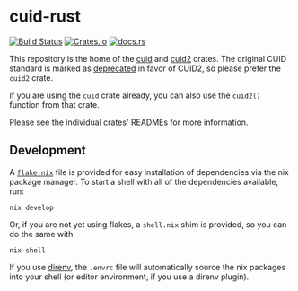 # cuid-rust

[![Build Status](https://github.com/mplanchard/cuid-rust/actions/workflows/ci.yml/badge.svg?branch=master)](https://github.com/mplanchard/cuid-rust/actions/workflows/ci.yml?query=branch%3Amaster)
[![Crates.io](https://img.shields.io/crates/v/cuid "Crates.io")](https://crates.io/crates/cuid2/)
[![docs.rs](https://docs.rs/cuid/badge.svg)](https://docs.rs/cuid2/badge.svg)

This repository is the home of the [cuid] and [cuid2] crates. The original
CUID standard is marked as [deprecated](https://github.com/paralleldrive/cuid2#improvements-over-cuid)
in favor of CUID2, so please prefer the `cuid2` crate.

If you are using the `cuid` crate already, you can also use the `cuid2()`
function from that crate.

Please see the individual crates' READMEs for more information.

## Development

A [`flake.nix`](https://nixos.wiki/wiki/Flakes) file is provided for easy
installation of dependencies via the nix package manager. To start a shell with
all of the dependencies available, run:

```text
nix develop
```

Or, if you are not yet using flakes, a `shell.nix` shim is provided, so you can
do the same with

```text
nix-shell
```

If you use [direnv](https://direnv.net/), the `.envrc` file will automatically
source the nix packages into your shell (or editor environment, if you use a
direnv plugin).

[cuid]: https://crates.io/crates/cuid/
[cuid2]: https://crates.io/crates/cuid2/

